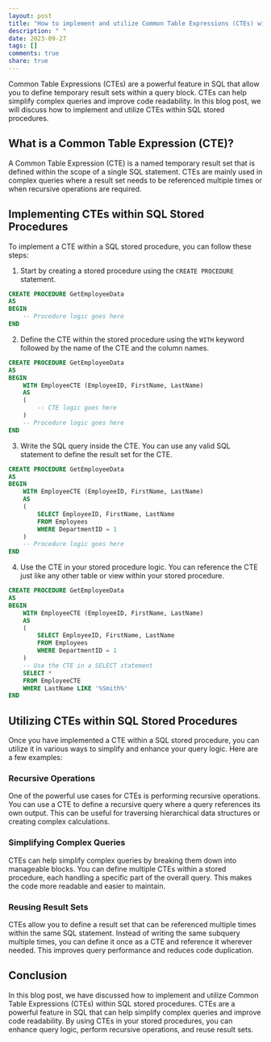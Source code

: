 ```yaml
---
layout: post
title: "How to implement and utilize Common Table Expressions (CTEs) within SQL stored procedures"
description: " "
date: 2023-09-27
tags: []
comments: true
share: true
---
```


Common Table Expressions (CTEs) are a powerful feature in SQL that allow you to define temporary result sets within a query block. CTEs can help simplify complex queries and improve code readability. In this blog post, we will discuss how to implement and utilize CTEs within SQL stored procedures.

## What is a Common Table Expression (CTE)?
A Common Table Expression (CTE) is a named temporary result set that is defined within the scope of a single SQL statement. CTEs are mainly used in complex queries where a result set needs to be referenced multiple times or when recursive operations are required.

## Implementing CTEs within SQL Stored Procedures

To implement a CTE within a SQL stored procedure, you can follow these steps:

1. Start by creating a stored procedure using the `CREATE PROCEDURE` statement.
```sql
CREATE PROCEDURE GetEmployeeData
AS
BEGIN
    -- Procedure logic goes here
END
```

2. Define the CTE within the stored procedure using the `WITH` keyword followed by the name of the CTE and the column names.
```sql
CREATE PROCEDURE GetEmployeeData
AS
BEGIN
    WITH EmployeeCTE (EmployeeID, FirstName, LastName)
    AS
    (        
        -- CTE logic goes here
    )
    -- Procedure logic goes here
END
```

3. Write the SQL query inside the CTE. You can use any valid SQL statement to define the result set for the CTE.
```sql
CREATE PROCEDURE GetEmployeeData
AS
BEGIN
    WITH EmployeeCTE (EmployeeID, FirstName, LastName)
    AS
    (        
        SELECT EmployeeID, FirstName, LastName
        FROM Employees
        WHERE DepartmentID = 1
    )
    -- Procedure logic goes here
END
```

4. Use the CTE in your stored procedure logic. You can reference the CTE just like any other table or view within your stored procedure.
```sql
CREATE PROCEDURE GetEmployeeData
AS
BEGIN
    WITH EmployeeCTE (EmployeeID, FirstName, LastName)
    AS
    (        
        SELECT EmployeeID, FirstName, LastName
        FROM Employees
        WHERE DepartmentID = 1
    )
    -- Use the CTE in a SELECT statement
    SELECT *
    FROM EmployeeCTE
    WHERE LastName LIKE '%Smith%'
END
```

## Utilizing CTEs within SQL Stored Procedures

Once you have implemented a CTE within a SQL stored procedure, you can utilize it in various ways to simplify and enhance your query logic. Here are a few examples:

### Recursive Operations
One of the powerful use cases for CTEs is performing recursive operations. You can use a CTE to define a recursive query where a query references its own output. This can be useful for traversing hierarchical data structures or creating complex calculations.

### Simplifying Complex Queries
CTEs can help simplify complex queries by breaking them down into manageable blocks. You can define multiple CTEs within a stored procedure, each handling a specific part of the overall query. This makes the code more readable and easier to maintain.

### Reusing Result Sets
CTEs allow you to define a result set that can be referenced multiple times within the same SQL statement. Instead of writing the same subquery multiple times, you can define it once as a CTE and reference it wherever needed. This improves query performance and reduces code duplication.

## Conclusion

In this blog post, we have discussed how to implement and utilize Common Table Expressions (CTEs) within SQL stored procedures. CTEs are a powerful feature in SQL that can help simplify complex queries and improve code readability. By using CTEs in your stored procedures, you can enhance query logic, perform recursive operations, and reuse result sets.